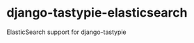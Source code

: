 django-tastypie-elasticsearch
=============================

ElasticSearch support for django-tastypie